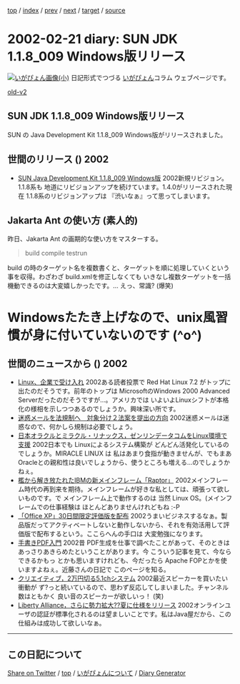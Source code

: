 [top](../index.html) 
 / [index](index.html) 
 / [prev](ig020220.html) 
 / [next](ig020222.html) 
 / [target](https://igapyon.github.io/diary/2002/ig020221.html) 
 / [source](https://github.com/igapyon/diary/blob/gh-pages/2002/ig020221.html.src.md) 

2002-02-21 diary: SUN JDK 1.1.8_009 Windows版リリース
=====================================================================================================
[![いがぴょん画像(小)](https://igapyon.github.io/diary/images/iga200306s.jpg "いがぴょん")](https://igapyon.github.io/diary/memo/memoigapyon.html) 日記形式でつづる [いがぴょん](https://igapyon.github.io/diary/memo/memoigapyon.html)コラム ウェブページです。

[old-v2](ig020221-orig.html)

## SUN JDK 1.1.8_009 Windows版リリース

SUN の Java Development Kit 1.1.8_009 Windows版がリリースされました。


## 世間のリリース () 2002

* [SUN Java Development Kit 1.1.8_009 Windows版](http://java.sun.com/products/jdk/1.1/download-jdk-windows.html)  2002新規リビジョン。1.1.8系も 地道にリビジョンアップを続けています。1.4.0がリリースされた現在 1.1.8系のリビジョンアップは 『渋いなぁ』って思ってしまいます。

## Jakarta Ant の使い方 (素人的)

昨日、Jakarta Ant の画期的な使い方をマスターする。
> build compile testrun

build の時のターゲット名を複数書くと、ターゲットを順に処理していくという事を収得。わざわざ build.xmlを修正しなくても いきなし複数ターゲットを一括機動できるのは大変嬉しかったです。… えっ、常識? (爆笑)
# Windowsたたき上げなので、unix風習慣が身に付いていないのです (^o^)

## 世間のニュースから () 2002

* [Linux、企業で受け入れ](http://japan.internet.com/linuxtoday/20020220/2.html)  2002ある読者投票で Red Hat Linux 7.2 がトップに出たのだそうです。前年のトップは MicrosoftのWindows 2000 Advanced Serverだったのだそうですが…。アメリカでは いよいよLinuxシフトが本格化の様相を示しつつあるのでしょうか。興味深い所です。
* [迷惑メールを法規制へ　対象分け２法案を提出の方向](http://www.asahi.com/politics/update/0221/002.html)  2002迷惑メールは迷惑なので、何かしら規制は必要でしょう。
* [日本オラクルとミラクル・リナックス，ゼンリンデータコムをLinux環境で支援](http://www.zdnet.co.jp/enterprise/0202/20/02022014.html)  2002日本でも Linuxによるシステム構築が どんどん活発化しているのでしょうか。MIRACLE LINUX は 私はあまり食指が動きませんが、でもまあ Oracleとの親和性は良いでしょうから、使うところも増える…のでしょうかねぇ。
* [檻から解き放たれたIBMの新メインフレーム「Raptor」](http://www.zdnet.co.jp/enterprise/0202/20/02022007.html)  2002メインフレーム時代の再到来を期待。メインフレームが好きな私としては、頑張って欲しいものです。で メインフレーム上で動作するのは 当然 Linux OS。(メインフレームでの仕事経験は ほとんどありませんけれどもね :-P
* [「Office XP」30日間限定評価版を配布](http://www.zdnet.co.jp/news/bursts/0202/20/03.html)  2002うまいビジネスするなぁ。製品版だってアクティベートしないと動作しないから、それを有効活用して評価版で配布するという。ここらへんの手口は 大変勉強になります。
* [手書きPDF入門](http://www.kobu.com/pdf/pdfxhand.htm)  2002昔 PDF生成を仕事で調べたことがあって、そのときは あっさりあきらめたということがあります。今 こういう記事を見て、今ならできるかもっ とかも思いますけれども、今だったら Apache FOPとかを使いますよねぇ。近藤さんの日記で このページを知る。
* [クリエイティブ，2万円切る5.1chシステム](http://www.zdnet.co.jp/news/bursts/0202/20/01.html)  2002最近スピーカーを買いたい衝動が ず?っと続いているので、思わず反応してしまいました。チャンネル数はともかく 良い音のスピーカーが欲しいっ！ (笑)
* [Liberty Alliance，さらに勢力拡大??夏に仕様をリリース](http://www.zdnet.co.jp/news/0202/21/b_0220_02.html)  2002オンラインユーザの認証が標準化されるのは望ましいことです。私はJava屋だから、この仕組みは成功して欲しいなぁ。

----------------------------------------------------------------------------------------------------

## この日記について

[Share on Twitter](https://twitter.com/intent/tweet?hashtags=igapyon%2Cdiary%2C%E3%81%84%E3%81%8C%E3%81%B4%E3%82%87%E3%82%93&text=SUN+JDK+1.1.8_009+Windows%E7%89%88%E3%83%AA%E3%83%AA%E3%83%BC%E3%82%B9&url=https%3A%2F%2Figapyon.github.io%2Fdiary%2F2002%2Fig020221.html) / [top](../index.html) / [いがぴょんについて](https://igapyon.github.io/diary/memo/memoigapyon.html) / [Diary Generator](https://github.com/igapyon/igapyonv3)
